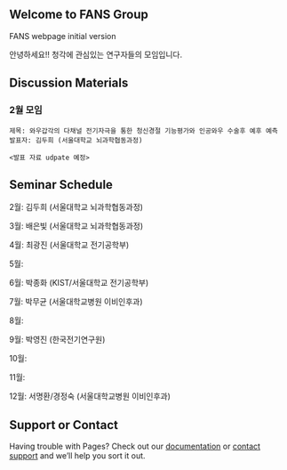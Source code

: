 ## Welcome to FANS Group

FANS webpage initial version

안녕하세요!! 청각에 관심있는 연구자들의 모임입니다.

## Discussion Materials

### 2월 모임


```
제목: 와우갑각의 다채널 전기자극을 통한 청신경절 기능평가와 인공와우 수술후 예후 예측
발표자: 김두희 (서울대학교 뇌과학협동과정)

<발표 자료 udpate 예정>
```
## Seminar Schedule

2월: 김두희 (서울대학교 뇌과학협동과정)

3월: 배은빛 (서울대학교 뇌과학협동과정)

4월: 최광진 (서울대학교 전기공학부)

5월: 

6월: 박종화 (KIST/서울대학교 전기공학부)

7월: 박무균 (서울대학교병원 이비인후과)

8월: 

9월: 박영진 (한국전기연구원)

10월: 

11월:

12월: 서명환/경정숙 (서울대학교병원 이비인후과)


## Support or Contact

Having trouble with Pages? Check out our [documentation](https://help.github.com/categories/github-pages-basics/) or [contact support](https://github.com/contact) and we’ll help you sort it out.
